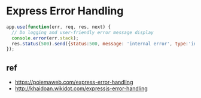 # Express Error Handling

```js
app.use(function(err, req, res, next) {
  // Do logging and user-friendly error message display
  console.error(err.stack);
  res.status(500).send({status:500, message: 'internal error', type:'internal'});
});
```

## ref
- https://poiemaweb.com/express-error-handling
- http://khaidoan.wikidot.com/expressjs-error-handling
